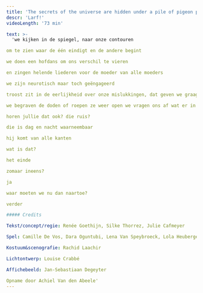```yaml
---
title: 'The secrets of the universe are hidden under a pile of pigeon poop'
descr: 'Larf!'
videoLength: '73 min'

text: >-
  'we kijken in de spiegel, naar onze contouren

om te zien waar de één eindigt en de andere begint

we doen een hofdans om ons verschil te vieren

en zingen helende liederen voor de moeder van alle moeders

we zijn neurotisch maar toch geëngageerd

troost zit in de eerlijkheid over onze mislukkingen, dat geven we graag toe

we begraven de doden of roepen ze weer open we vragen ons af wat er in godsnaam in het ei zit

horen jullie dat ook? die ruis?

die is dag en nacht waarneembaar

hij komt van alle kanten

wat is dat?

het einde

zomaar ineens?

ja

waar moeten we nu dan naartoe?

verder

##### Credits

Tekst/concept/regie: Renée Goethijn, Silke Thorrez, Julie Cafmeyer

Spel: Camille De Vos, Dara Oguntubi, Lena Van Speybroeck, Lola Heuberger, Luca Persan, Pepijn Loobuyck

Kostuum&scenografie: Rachid Laachir

Lichtontwerp: Louise Crabbé

Affichebeeld: Jan-Sebastiaan Degeyter

Opname door Achiel Van den Abeele'
---
```


